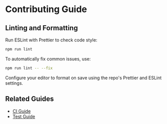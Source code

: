 # Contributing Guide

## Linting and Formatting

Run ESLint with Prettier to check code style:

```bash
npm run lint
```

To automatically fix common issues, use:

```bash
npm run lint -- --fix
```

Configure your editor to format on save using the repo's Prettier and ESLint settings.

## Related Guides
- [CI Guide](project/CI_GUIDE.md)
- [Test Guide](TEST_GUIDE.md)
